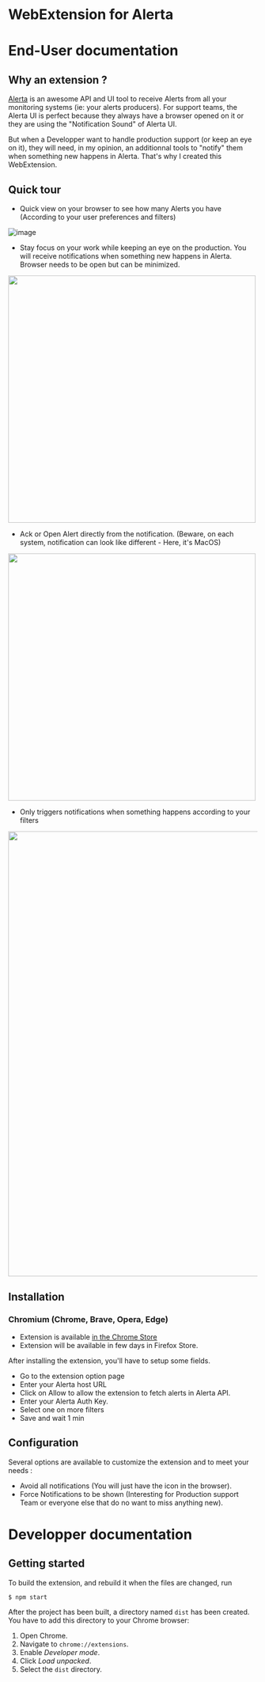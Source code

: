 # WebExtension for Alerta

#  End-User documentation

## Why an extension ?

[Alerta](https://alerta.io/) is an awesome API and UI tool to receive Alerts from all your monitoring systems (ie: your alerts producers). For support teams, the Alerta UI is perfect because they always have a browser opened on it or they are using the "Notification Sound" of Alerta UI.

But when a Developper want to handle production support (or keep an eye on it), they will need, in my opinion, an additionnal tools to "notify" them when something new happens in Alerta. That's why I created this WebExtension.

## Quick tour

- Quick view on your browser to see how many Alerts you have (According to your user preferences and filters)

![image](https://user-images.githubusercontent.com/2246570/169973147-8bb613a3-4c11-4877-81f8-fe677f25d60b.png)

- Stay focus on your work while keeping an eye on the production. You will receive notifications when something new happens in Alerta. Browser needs to be open but can be minimized.

<img src="https://user-images.githubusercontent.com/2246570/169975358-491dbdf4-c5ef-4a2f-9745-60b895fa0dd7.png" width="500" >

- Ack or Open Alert directly from the notification. (Beware, on each system, notification can look like different - Here, it's MacOS)

<img src="https://user-images.githubusercontent.com/2246570/169975733-474941d9-29da-4006-88fb-d81990b15b0c.png" width="500" >

- Only triggers notifications when something happens according to your filters

<img src="https://user-images.githubusercontent.com/2246570/169991077-05178517-d0c1-4bb2-9efa-93e0d58da3b3.png" width="900" >


## Installation

### Chromium (Chrome, Brave, Opera, Edge)
- Extension is available [in the Chrome Store](https://chrome.google.com/webstore/detail/alerta-notifier/kekdcgmihkkkemaanieognhnjgaeelml)
- Extension will be available in few days in Firefox Store.


After installing the extension, you'll have to setup some fields.
- Go to the extension option page
- Enter your Alerta host URL
- Click on Allow to allow the extension to fetch alerts in Alerta API.
- Enter your Alerta Auth Key.
- Select one on more filters
- Save and wait 1 min

## Configuration
Several options are available to customize the extension and to meet your needs :
- Avoid all notifications (You will just have the icon in the browser).
- Force Notifications to be shown (Interesting for Production support Team or everyone else that do no want to miss anything new).

# Developper documentation

## Getting started

To build the extension, and rebuild it when the files are changed, run

```
$ npm start
```

After the project has been built, a directory named `dist` has been created. You have to add this directory to your Chrome browser:

1. Open Chrome.
2. Navigate to `chrome://extensions`.
3. Enable _Developer mode_.
4. Click _Load unpacked_.
5. Select the `dist` directory.
